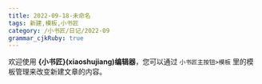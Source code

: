 ```yaml
---
title: 2022-09-18-未命名
tags: 新建,模板,小书匠
category: /小书匠/日记/2022-09
grammar_cjkRuby: true
---
```


欢迎使用 **{小书匠}(xiaoshujiang)编辑器**，您可以通过 `小书匠主按钮>模板` 里的模板管理来改变新建文章的内容。
